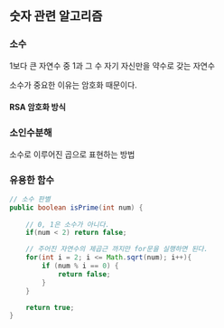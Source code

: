 ## 숫자 관련 알고리즘

### 소수
1보다 큰 자연수 중 1과 그 수 자기 자신만을 약수로 갖는 자연수

소수가 중요한 이유는 암호화 때문이다.

#### RSA 암호화 방식


### 소인수분해
소수로 이루어진 곱으로 표현하는 방법

### 유용한 함수
```java
// 소수 판별
public boolean isPrime(int num) {
    
    // 0, 1은 소수가 아니다.
    if(num < 2) return false;

    // 주어진 자연수의 제곱근 까지만 for문을 실행하면 된다.
    for(int i = 2; i <= Math.sqrt(num); i++){
        if (num % i == 0) {
            return false;
        }
    }

    return true;
}
```